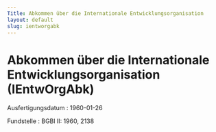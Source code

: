 ```yaml
---
Title: Abkommen über die Internationale Entwicklungsorganisation
layout: default
slug: ientworgabk
---
```


# Abkommen über die Internationale Entwicklungsorganisation (IEntwOrgAbk)

Ausfertigungsdatum
:   1960-01-26

Fundstelle
:   BGBl II: 1960, 2138

